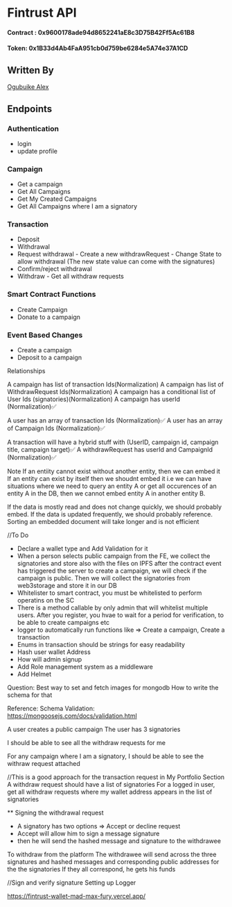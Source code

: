 # Fintrust API

#### Contract : 0x9600178ade94d8652241aE8c3D75B42Ff5Ac61B8
#### Token: 0x1B33d4Ab4FaA951cb0d759be6284e5A74e37A1CD

## Written By
[Ogubuike Alex](https://github.com/king-Alex-d-great)

## Endpoints

### Authentication

- login
- update profile

### Campaign

- Get a campaign
- Get All Campaigns
- Get My Created Campaigns
- Get All Campaigns where I am a signatory

### Transaction

- Deposit
- Withdrawal
- Request withdrawal - Create a new withdrawRequest - Change State to allow withdrawal (The new state value can come with the signatures)
- Confirm/reject withdrawal
- Withdraw - Get all withdraw requests

### Smart Contract Functions

- Create Campaign
- Donate to a campaign

### Event Based Changes

- Create a campaign
- Deposit to a campaign

Relationships

A campaign has list of transaction Ids(Normalization)
A campaign has list of WithdrawRequest Ids(Normalization)
A campaign has a conditional list of User Ids (signatories)(Normalization)
A campaign has userId (Normalization)✅

A user has an array of transaction Ids (Normalization)✅
A user has an array of Campaign Ids (Normalization)✅

A transaction will have a hybrid stuff with (UserID, campaign id, campaign title, campaign target)✅
A withdrawRequest has userId and CampaignId (Normalization)✅

Note
If an entiity cannot exist without another entity, then we can embed it
If an entity can exist by itself then we shoudnt embed it i.e we can have situations where we need to query an entity A or get all occurences of an entity A in the DB, then we cannot embed entity A in another entity B.

If the data is mostly read and does not change quickly, we should probably embed.
If the data is updated frequently, we should probably reference.
Sorting an embedded document will take longer and is not efficient

//To Do

- Declare a wallet type and Add Validation for it
- When a person selects public campaign from the FE, we collect the signatories and store also with the files on IPFS
  after the contract event has triggered the server to create a campaign, we will check if the campaign is public. Then we will collect the signatories from web3storage and store it in our DB
- Whitelister to smart contract, you must be whitelisted to perform operatins on the SC
- There is a method callable by only admin that will whitelist multiple users. After you register, you hvae to wait for a period for verification, to be able to create campaigns etc
- logger to automatically run functions like => Create a campaign, Create a transaction
- Enums in transaction should be strings for easy readability
- Hash user wallet Address
- How will admin signup
- Add Role management system as a middleware
- Add Helmet

Question:
Best way to set and fetch images for mongodb
How to write the schema for that

Reference:
Schema Validation: https://mongoosejs.com/docs/validation.html

A user creates a public campaign
The user has 3 signatories

I should be able to see all the withdraw requests for me

For any campaign where I am a signatory, I should be able to see the withraw request attached

//This is a good approach for the transaction request in My Portfolio Section
A withdraw request should have a list of signatories
For a logged in user, get all withdraw requests where my wallet address appears in the list of signatories

\*\* Signing the withdrawal request

- A signatory has two options => Accept or decline request
- Accept will allow him to sign a message signature
- then he will send the hashed message and signature to the withdrawee

To withdraw from the platform
The withdrawee will send across the three signatures and hashed messages and corresponding public addresses for the the signatories
If they all correspond, he gets his funds

//Sign and verify signature
Setting up Logger

https://fintrust-wallet-mad-max-fury.vercel.app/
